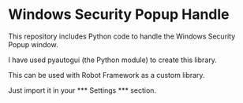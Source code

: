 # Windows Security Popup Handle

This repository includes Python code to handle the Windows Security Popup window. 

I have used pyautogui (the Python module) to create this library.

This can be used with Robot Framework as a custom library. 

Just import it in your *** Settings *** section.
